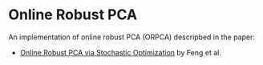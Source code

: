 # Online Robust PCA
An implementation of online robust PCA (ORPCA) descripbed in the paper:

* [Online Robust PCA via Stochastic Optimization](https://papers.nips.cc/paper/5131-online-robust-pca-via-stochastic-optimization) by Feng et al.
